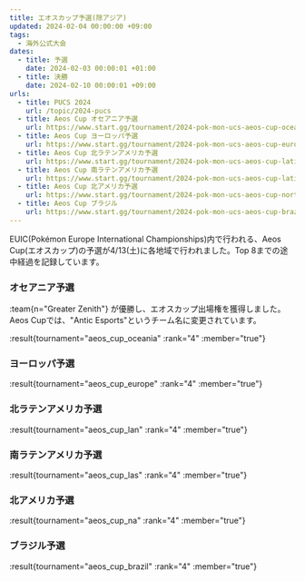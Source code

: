 ```yaml
---
title: エオスカップ予選(除アジア)
updated: 2024-02-04 00:00:00 +09:00
tags:
  - 海外公式大会
dates:
  - title: 予選
    date: 2024-02-03 00:00:01 +01:00
  - title: 決勝
    date: 2024-02-10 00:00:01 +09:00
urls:
  - title: PUCS 2024
    url: /topic/2024-pucs
  - title: Aeos Cup オセアニア予選
    url: https://www.start.gg/tournament/2024-pok-mon-ucs-aeos-cup-oceania/details
  - title: Aeos Cup ヨーロッパ予選
    url: https://www.start.gg/tournament/2024-pok-mon-ucs-aeos-cup-europe/details
  - title: Aeos Cup 北ラテンアメリカ予選
    url: https://www.start.gg/tournament/2024-pok-mon-ucs-aeos-cup-latin-america-north/details
  - title: Aeos Cup 南ラテンアメリカ予選
    url: https://www.start.gg/tournament/2024-pok-mon-ucs-aeos-cup-latin-america-south/details
  - title: Aeos Cup 北アメリカ予選
    url: https://www.start.gg/tournament/2024-pok-mon-ucs-aeos-cup-north-america/details
  - title: Aeos Cup ブラジル
    url: https://www.start.gg/tournament/2024-pok-mon-ucs-aeos-cup-brazil/details
---
```


EUIC(Pokémon Europe International Championships)内で行われる、Aeos Cup(エオスカップ)の予選が4/13(土)に各地域で行われました。Top 8までの途中経過を記録しています。

<!-- more -->

### オセアニア予選

:team{n="Greater Zenith"} が優勝し、エオスカップ出場権を獲得しました。Aeos Cupでは、"Antic Esports"というチーム名に変更されています。

:result{tournament="aeos_cup_oceania" :rank="4" :member="true"}

### ヨーロッパ予選

:result{tournament="aeos_cup_europe" :rank="4" :member="true"}

### 北ラテンアメリカ予選

:result{tournament="aeos_cup_lan" :rank="4" :member="true"}

### 南ラテンアメリカ予選

:result{tournament="aeos_cup_las" :rank="4" :member="true"}

### 北アメリカ予選

:result{tournament="aeos_cup_na" :rank="4" :member="true"}

### ブラジル予選

:result{tournament="aeos_cup_brazil" :rank="4" :member="true"}